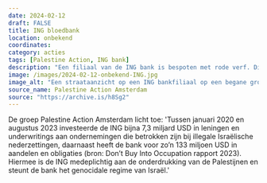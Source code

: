 ```yaml
---
date: 2024-02-12
draft: FALSE
title: ING bloedbank
location: onbekend
coordinates: 
category: acties
tags: [Palestine Action, ING bank]
description: "Een filiaal van de ING bank is bespoten met rode verf. Dit omvat zowel flinke vlekken verf en teksten, waaronder: 'Geen geld naar genocide', 'Boycot deze bloedbank', 'Medeplichting aan genocide', 'Boycot Israël', en (in het Engels) 'Bevrijd Palestina' en 'Alle ogen gericht op Rafah'."
image: /images/2024-02-12-onbekend-ING.jpg
image_alt: "Een straataanzicht op een ING bankfiliaal op een begane grond, met boven het filiaal appartementen. Voor het filiaal staan stallingen met fietsen. Op de schuifdeuren staat in rode verf de tekst 'Boycot deze bloedbank'. Op een raam een stuk aan de rechterkant staat de tekst 'Medeplichtig aan genocide' en (in het Engels) 'Bevrijd Palestina'. "
source_name: Palestine Action Amsterdam
source: "https://archive.is/h8Sg2"
---
```

De groep Palestine Action Amsterdam licht toe: 'Tussen januari 2020 en augustus 2023 investeerde de ING bijna 7,3 miljard USD in leningen en underwritings aan ondernemingen die betrokken zijn bij illegale Israëlische nederzettingen, daarnaast heeft de bank voor zo’n 133 miljoen USD in aandelen en obligaties (bron: Don’t Buy Into Occupation rapport 2023). Hiermee is de ING medeplichtig aan de onderdrukking van de Palestijnen en steunt de bank het genocidale regime van Israël.'